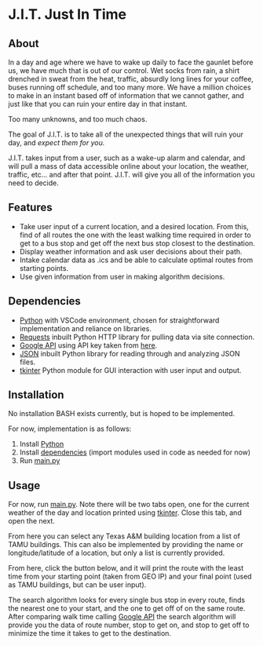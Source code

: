 # J.I.T. Just In Time

## About
In a day and age where we have to wake up daily to face the gaunlet before us, we have much that is out of our control. Wet socks from rain, a shirt drenched in sweat from the heat, traffic, absurdly long lines for your coffee, buses running off schedule, and too many more. We have a million choices to make in an instant based off of information that we cannot gather, and just like that you can ruin your entire day in that instant.

Too many unknowns, and too much chaos.

The goal of J.I.T. is to take all of the unexpected things that will ruin your day, and _expect them for you._

J.I.T. takes input from a user, such as a wake-up alarm and calendar, and will pull a mass of data accessible online about your location, the weather, traffic, etc... and after that point. J.I.T. will give you all of the information you need to decide.

## Features
- Take user input of a current location, and a desired location. From this, find of all routes the one with the least walking time required in order to get to a bus stop and get off the next bus stop closest to the destination.
- Display weather information and ask user decisions about their path.
- Intake calendar data as .ics and be able to calculate optimal routes from starting points.
- Use given information from user in making algorithm decisions.

## Dependencies
- [Python] with VSCode environment, chosen for straightforward implementation and reliance on libraries.
- [Requests] inbuilt Python HTTP library for pulling data via site connection.
- [Google API] using API key taken from [here][Google API].
- [JSON] inbuilt Python library for reading through and analyzing JSON files.
- [tkinter] Python module for GUI interaction with user input and output.

## Installation

No installation BASH exists currently, but is hoped to be implemented.

For now, implementation is as follows:

1) Install [Python]
2) Install [dependencies](https://github.com/andrewleachtx/JIT/) (import modules used in code as needed for now)
3) Run [main.py]


## Usage

For now, run [main.py]. Note there will be two tabs open, one for the current weather of the day and location printed using [tkinter]. Close this tab, and open the next.

From here you can select any Texas A&M building location from a list of TAMU buildings. This can also be implemented by providing the name or longitude/latitude of a location, but only a list is currently provided.

From here, click the button below, and it will print the route with the least time from your starting point (taken from GEO IP) and your final point (used as TAMU buildings, but can be user input). 

The search algorithm looks for every single bus stop in every route, finds the nearest one to your start, and the one to get off of on the same route. After comparing walk time calling [Google API] the search algorithm will provide you the data of route number, stop to get on, and stop to get off to minimize the time it takes to get to the destination.

[//]: # (reference links)

[tkinter]: <https://docs.python.org/3/library/tk.html>
[Python]: <https://www.python.org/>
[BeautifulSoup4]: <https://beautiful-soup-4.readthedocs.io/en/latest/>
[Requests]: <https://pypi.org/project/requests/>
[JSON]: <https://python.readthedocs.io/en/v2.7.2/library/json.html>
[Google API]: <https://github.com/googlemaps/google-maps-services-python>
[main.py]: <https://github.com/andrewleachtx/JIT/blob/main/main.py>
[GHub_readme]: <> 
[GHub_install]: <>
[GHub_scraperpy]: <> 
[GHub_linkcsv]: <>
